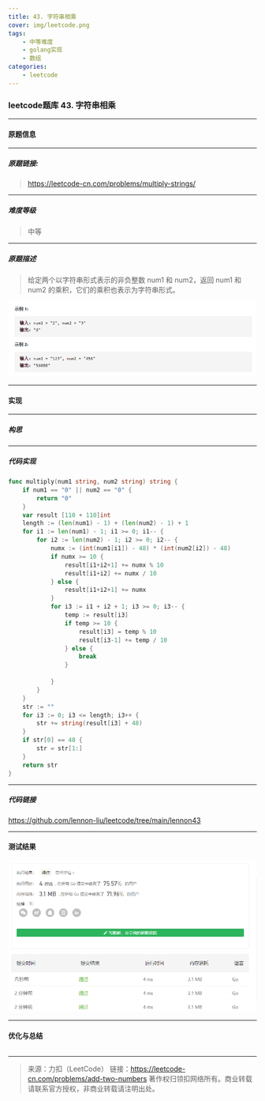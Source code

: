 ```yaml
---
title: 43. 字符串相乘
cover: img/leetcode.png
tags: 
	- 中等难度
	- golang实现
	- 数组
categories: 
	- leetcode
---
```


### leetcode题库 43. 字符串相乘

---
#### 原题信息

---
##### 原题链接:

> https://leetcode-cn.com/problems/multiply-strings/
>

---
##### 难度等级
> 中等

---
##### 原题描述
> 给定两个以字符串形式表示的非负整数 num1 和 num2，返回 num1 和 num2 的乘积，它们的乘积也表示为字符串形式。

![example1](/img/lennon43/example.png)

---
#### 实现

---
##### 构思
> 

---
##### 代码实现
```go
func multiply(num1 string, num2 string) string {
	if num1 == "0" || num2 == "0" {
		return "0"
	}
	var result [110 + 110]int
	length := (len(num1) - 1) + (len(num2) - 1) + 1
	for i1 := len(num1) - 1; i1 >= 0; i1-- {
		for i2 := len(num2) - 1; i2 >= 0; i2-- {
			numx := (int(num1[i1]) - 48) * (int(num2[i2]) - 48)
			if numx >= 10 {
				result[i1+i2+1] += numx % 10
				result[i1+i2] += numx / 10
			} else {
				result[i1+i2+1] += numx
			}
			for i3 := i1 + i2 + 1; i3 >= 0; i3-- {
				temp := result[i3]
				if temp >= 10 {
					result[i3] = temp % 10
					result[i3-1] += temp / 10
				} else {
					break
				}

			}
		}
	}
	str := ""
	for i3 := 0; i3 <= length; i3++ {
		str += string(result[i3] + 48)
	}
	if str[0] == 48 {
		str = str[1:]
	}
	return str
}
```
---
##### 代码链接

https://github.com/lennon-liu/leetcode/tree/main/lennon43

---
#### 测试结果

![lennon2](/img/lennon43/lennon43.png)

----
#### 优化与总结
```

```

---
> 来源：力扣（LeetCode）
> 链接：https://leetcode-cn.com/problems/add-two-numbers
> 著作权归领扣网络所有。商业转载请联系官方授权，非商业转载请注明出处。